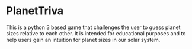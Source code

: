 # PlanetTriva
This is a python 3 based game that challenges the user to guess planet sizes relative to each other. It is intended for educational purposes and to help users gain an intuition for planet sizes in our solar system. 

